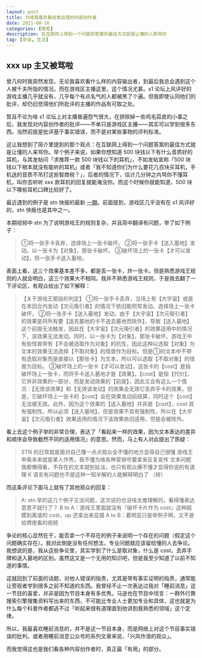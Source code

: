 ```yaml
---
layout: post
title: 为啥我喜欢看经常出错的内容创作者
date: 2021-08-16
categories: [随笔]
description: 在互联网上得到一个问题的答案的最佳方式就是让懂的人来骂你
tag: [杂谈, 生活]
---
```


## xxx up 主又被骂啦

曾几何时我突然发现，无论我喜欢看什么样的内容输出者，到最后我总会遇到这个人被千夫所指的情况。而在游戏区主播这里，这个情况尤甚。s1 论坛上风评好的游戏主播几乎就没有，几乎每个有点名气的人都被黑了个遍。但我即使认同他们的批评，却仍旧觉得他们所批评的主播的作品有可取之处。

暂且不论为啥 s1 论坛上对主播普遍怨气很大，在排除掉一些鸡毛蒜皮的小事之后，我发现对内容创作者的批评——不单只是游戏区主播——其实可以学到很多东西。当然前提是批评基于事实错误，而不是对某些事物的评判标准。

这让我想到了简介里提到的那个观点：在互联网上得到一个问题答案的最佳方式就是让懂的人来骂你。举个例子来说，如果你想知道 500 块钱以下有什么音质好的耳机，与其发帖问「求推荐一款 500 块钱以下的耳机」，不如发帖宣称「500 块钱以下根本就没有能听的耳机」或者「我不知道你们为什么要花几百块买耳机，手机送的音质不吊打这些智商税？」，后者的情况下，估计几分钟之内骂你不懂耳机，叫你去听听 xxx 款耳机的回复就能淹没你。而这个时候你就能知道，500 块以下哪些耳机口碑比较好了。

最近遇到的例子是 stn 快报的最新 [一期](https://www.bilibili.com/video/BV1EM4y1L7jW)。前面提到，游戏区几乎没有在 s1 风评好的，stn 快报也是其中之一。

本期视频中 stn 为了说明游戏王的规则复杂，并且简中翻译有问题，举了如下例子：

> ①将一张手卡丢弃，选择场上一张卡破坏。
> ②将一张手卡【送入墓地】发动。以一张卡为【对象】，那张卡破坏。
> ③破坏场上的一张卡【才可以发动】，将一张手卡送入墓地。

表面上看，这三个效果基本差不多，都是丢一张卡，炸一张卡。但是熟悉游戏王规则的人就会明白，这三个效果大不相同。我并不熟悉游戏王规则，于是我去翻了一下评论区，有观众给出了如下解释：

>【关于游戏王那段的判定】
> ①将一张手卡丢弃，当场上有【大宇宙】或是在本回合内发动【次元吸引者】的情况下依旧能照常发动。选择场上一张卡破坏。
> ②将一张手卡【送入墓地】发动。由于【大宇宙】【次元吸引者】的效果是将所有要【送去墓地的卡不送去墓地而除外】，导致【送入墓地】这个前提无法触发，因此在【大宇宙】【次元吸引者】的效果适用中的情况下，该效果无法发动。同时，以一张卡为【对象】，那张卡破坏。游戏王中有些怪兽带有【不会被选取作为对象】的抗性，因此这种以选取【对象】为文本的效果无法选择【不取对象】的怪兽作为目标。但是①的文本中不带有选取对象而是直接以【那张卡】为文本，所以可以选取【不取对象】的怪兽为目标。
> ③破坏场上的一张卡【才可以发动】，这张卡的【cost】是指破坏场上一张卡，而将手卡送入墓地才是【效果】。【cost】是指【代价】，它并非效果的一部分，而是发动效果的【前提】，因此又会有这么一个情况：【无效该效果】和【无效该发动】的效果会无效它丢弃手卡的效果，但是，它破坏场上一张卡的【cost】会在效果发动前结算，同时这个【cost】无法被无效。此外，因为这个效果的【送入墓地】并非是【cost】，cost 具有强制性，所以必须【送入墓地】，但是效果不具有强制性，所以在【大宇宙】【次元吸引者】效果适用的情况下该效果依旧适用，但是会被除外。

看上去这个例子举的非常合理，表达了「看起来一样的效果，因为文本表达的差异和顺序会导致截然不同的适用情况」的意思。然而，马上有人对此提出了质疑：

> STN 的日常就是面对自己懂一点点观众全不懂的地方显得自己很懂
> 游戏王申奥本来就是某人作秀，我不懂为啥各种营销号要拿来反复宣传
> 文本问题我都懒得看，不存在的文本就别扯淡，也只有观众爆不懂才显得你说的有道理
> K 语言有问题也不是这种一知半解的人能解释明白了
>（转）

而这条评论下面马上就有了其他观众的回复：

> A: stn 举的这几个例子又没问题，这次说的也没啥太难理解的，看得懂表达意思不就行了？
> B to A：游戏王里面就没有『破坏卡片作为 cost』这种超模到离谱的 cost，up 还拿出来显摆
> A to B：着明显只是举例子啊，又不是给牌佬看的视频

争论的核心显然在于，能否拿一个不存在的例子来说明一个存在的问题（假定这个问题确实存在）。我对此倒是没有任何想法，专业问题就应该留给懂的人去争论。我想说的是，我从这些争论里，其实学到了什么是取对象，什么是 cost，丢弃手牌和送入墓地的区别。虽然这又是一个无用的知识吧，但是我至少知道了以前不知道的事情。

这就回到了前面的话题，对他人错误的指责，尤其是带有事实证明的指责，通常能让旁观者学到很多之前不知道的东西。我曾经不止一次表达过我对「睡前消息」这一节目的喜爱，并非是因为节目本身有多优秀。马逆也在节目中坦言：一群外行靠搜索引擎搜集资料写出来的东西，不可能比专业人士更加专业和具体，这也就是为什么每个科普作者都逃不过「听起来很有道理直到他讲到我熟悉的领域」这个定律。

所以，我最喜欢睡前消息的，并不是这一节目本身，而是网络上对这个节目事实错误的批判。或者用睡前消息公众号的系列文章来说，「兴风作浪的观众」。

而我觉得这也是我们看各种内容创作者时，真正最「有用」的部分。
